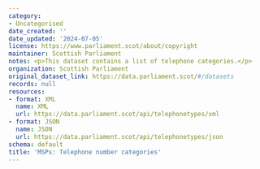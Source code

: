 ```yaml
---
category:
- Uncategorised
date_created: ''
date_updated: '2024-07-05'
license: https://www.parliament.scot/about/copyright
maintainer: Scottish Parliament
notes: <p>This dataset contains a list of telephone categories.</p>
organization: Scottish Parliament
original_dataset_link: https://data.parliament.scot/#/datasets
records: null
resources:
- format: XML
  name: XML
  url: https://data.parliament.scot/api/telephonetypes/xml
- format: JSON
  name: JSON
  url: https://data.parliament.scot/api/telephonetypes/json
schema: default
title: 'MSPs: Telephone number categories'
---
```

